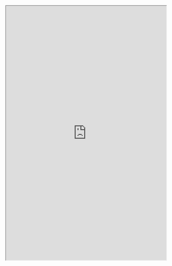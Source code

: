 <iframe 
		height = 800
		width = 100%
		padding = 0 0
		marging = 0 0
		src = "https://www.youtube.com/channel/UCPz3xmUpIbo8jooCtV_vMNw"></iframe>

